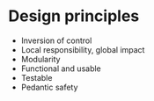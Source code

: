 Design principles
=================

* Inversion of control
* Local responsibility, global impact
* Modularity
* Functional and usable
* Testable
* Pedantic safety
